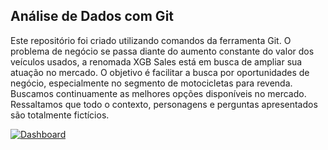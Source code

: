 ## Análise de Dados com Git
Este repositório foi criado utilizando comandos da ferramenta Git. O problema de negócio se passa diante do aumento constante do valor dos veículos usados, a renomada XGB Sales está em busca de ampliar sua atuação no mercado. O objetivo é facilitar a busca por oportunidades de negócio, especialmente no segmento de motocicletas para revenda. Buscamos continuamente as melhores opções disponíveis no mercado. Ressaltamos que todo o contexto, personagens e perguntas apresentados são totalmente fictícios.

[![Dashboard](https://img.shields.io/website?label=Acessar_Dashboard&style=for-the-badge&url=https://marvinx9.github.io/portfolio_projetos/)](https://projeto-toca-essa.streamlit.app/)


